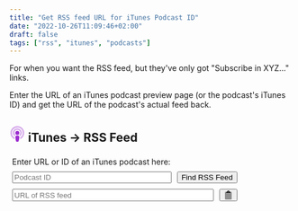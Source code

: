 ```yaml
---
title: "Get RSS feed URL for iTunes Podcast ID"
date: "2022-10-26T11:09:46+02:00"
draft: false
tags: ["rss", "itunes", "podcasts"]
---
```


For when you want the RSS feed, but they've only got "Subscribe in XYZ…" links.

<!--more-->

Enter the URL of an iTunes podcast preview page (or the podcast's iTunes ID) and get the URL of the podcast's actual feed back.

<style>
.itunes-icon svg {
  height: 28px;
  width: 28px;
  fill: #9C2DD0;
}

#itunes2rss {
  margin: 0.6rem 0;
  padding: 0.3rem;
  max-width: 400px;
}
#itunes2rss .notification {
  text-align: center;
  font-weight: bold;
  padding: 1.2rem 0;
}
#itunes2rss .podcast-form > div + div {
  margin-top: 0.6rem;
}
#itunes2rss .podcast-form > div {
  display: flex;
  justify-content: space-between;
}
#itunes2rss .podcast-form > div > * {
  flex: initial;
}
#itunes2rss .podcast-form > div .podcast-id, #itunes2rss .podcast-form > div .feed-url {
  flex: auto;
}
#itunes2rss .podcast-form > div button {
  margin-left: 0.6rem;
}
#itunes2rss .podcast-form > div button svg {
  height: 16px;
  width: 16px;
}
</style>

<h2>
    <span class="itunes-icon"><svg xmlns="http://www.w3.org/2000/svg" viewBox="0 0 448 512"><defs><style>.fa-secondary{opacity:.4}</style></defs><path d="M224 0A223.88 223.88.0 0 0 0 224c0 90 52.6 165.65 125.74 201.41a6 6 0 0 0 8.53-6.31c-2.38-15.51-4.34-31-5.4-44.34a6 6 0 0 0-2.68-4.51A176 176 0 0 1 48 222.9c.59-96.24 79.29-174.65 175.53-174.9C320.79 47.75 4e2 126.8 4e2 224a176 176 0 0 1-80.65 147.87c-1 14-3.07 30.59-5.62 47.23a6 6 0 0 0 8.53 6.31C395.23 389.73 448 314.19 448 224A223.89 223.89.0 0 0 224 0zm98.45 325A143.63 143.63.0 0 0 368 216.43c-1.86-76.21-63.6-138.21-139.8-140.37C146.87 73.75 80 139.21 80 220a143.62 143.62.0 0 0 45.55 105 6 6 0 0 0 9.45-1.9 66.57 66.57.0 0 1 21.24-25.36 6 6 0 0 0 .63-9.19 96 96 0 1 1 134.26.0 6 6 0 0 0 .63 9.19A66.57 66.57.0 0 1 313 323.1a6 6 0 0 0 9.45 1.9z" class="fa-secondary"></path><path d="M224 312c-32.86.0-64 8.59-64 43.75.0 33.15 12.93 104.38 20.57 132.81 5.14 19 24.57 23.44 43.43 23.44s38.29-4.43 43.43-23.44c7.7-28.63 20.57-99.86 20.57-132.81.0-35.16-31.14-43.75-64-43.75zm0-24a64 64 0 1 0-64-64 64 64 0 0 0 64 64z" class="fa-primary"></path></svg>
    <span>iTunes &#x2192; RSS Feed</span>
</h2>

<div id="itunes2rss">
  <form class="podcast-form">
    <div>
      <label for="podcast-id">Enter URL or ID of an iTunes podcast here:</label>
    </div>
    <div>
      <input id="podcast-id" class="podcast-id" placeholder="Podcast ID"
      size="10" minlength="1" required/>
      <button class="find-button">Find RSS Feed</button>
    </div>
    <div>
      <input type="text" class="feed-url" readonly
        placeholder="URL of RSS feed"/>
      <button class="copy-button">
        <svg xmlns="http://www.w3.org/2000/svg" viewBox="0 0 384 512"><defs><style>.fa-secondary{opacity:.4}</style></defs><path d="M336 63h-80v1a64 64 0 0 1 64 64H64a64 64 0 0 1 64-64v-1H48a48 48 0 0 0-48 48v352a48 48 0 0 0 48 48h288a48 48 0 0 0 48-48V111a48 48 0 0 0-48-48z" class="fa-secondary"></path><path d="M256 64a64 64 0 0 0-128 0 64 64 0 0 0-64 64h256a64 64 0 0 0-64-64zm-64 24a24 24 0 1 1 24-24 23.94 23.94.0 0 1-24 24z" class="fa-primary"></path></svg>
      </button>
    </div>
  </form>
  <div class="notification"></div>
</div>

  <script src="_itunes.js"></script>
  <script>
    iTunes2Rss('#itunes2rss');
  </script>